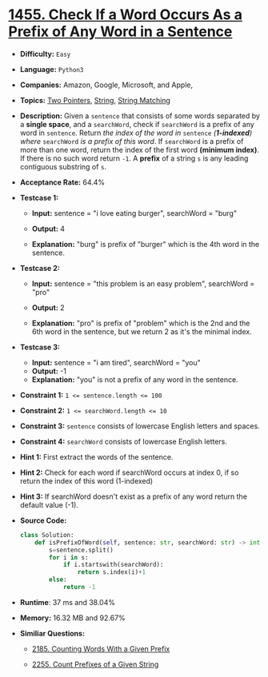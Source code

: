 # [1455. Check If a Word Occurs As a Prefix of Any Word in a Sentence](https://leetcode.com/problems/check-if-a-word-occurs-as-a-prefix-of-any-word-in-a-sentence/)

- **Difficulty:** `Easy`

- **Language:** `Python3`  

- **Companies:** Amazon, Google, Microsoft, and Apple,

- **Topics:** [Two Pointers](https://leetcode.com/tag/two-pointers/), [String](https://leetcode.com/tag/string/), [String Matching](https://leetcode.com/tag/string-matching/)

- **Description:** Given a `sentence` that consists of some words separated by a **single space**, and a `searchWord`, check if `searchWord` is a prefix of any word in `sentence`. Return *the index of the word in* `sentence` *(**1-indexed**) where* `searchWord` *is a prefix of this word*. If `searchWord` is a prefix of more than one word, return the index of the first word **(minimum index)**. If there is no such word return `-1`. A **prefix** of a string `s` is any leading contiguous substring of `s`.

- **Acceptance Rate:** 64.4%

- **Testcase 1:**
  
  - **Input:** sentence = "i love eating burger", searchWord = "burg"
  
  - **Output:** 4
  
  - **Explanation:** "burg" is prefix of "burger" which is the 4th word in the sentence.

- **Testcase 2:**
  
  - **Input:** sentence = "this problem is an easy problem", searchWord = "pro"
  
  - **Output:** 2
  
  - **Explanation:** "pro" is prefix of "problem" which is the 2nd and the 6th word in the sentence, but we return 2 as it's the minimal index.

- **Testcase 3:**
  
  - **Input:** sentence = "i am tired", searchWord = "you"
  - **Output:** -1
  - **Explanation:** "you" is not a prefix of any word in the sentence.

- **Constraint 1:** `1 <= sentence.length <= 100`

- **Constraint 2:** `1 <= searchWord.length <= 10`

- **Constraint 3:** `sentence` consists of lowercase English letters and spaces.

- **Constraint 4:** `searchWord` consists of lowercase English letters.

- **Hint 1:** First extract the words of the sentence.

- **Hint 2:** Check for each word if searchWord occurs at index 0, if so return the index of this word (1-indexed)

- **Hint 3:** If searchWord doesn't exist as a prefix of any word return the default value (-1).

- **Source Code:**
  
  ```python
  class Solution:
      def isPrefixOfWord(self, sentence: str, searchWord: str) -> int:
          s=sentence.split()
          for i in s:
              if i.startswith(searchWord):
                  return s.index(i)+1
          else:
              return -1
  ```

- **Runtime**: 37 ms and 38.04%

- **Memory:** 16.32 MB and 92.67%

- **Similiar Questions:**
  
  - [2185. Counting Words With a Given Prefix](https://leetcode.com/problems/counting-words-with-a-given-prefix/) 
  
  - [2255. Count Prefixes of a Given String](https://leetcode.com/problems/count-prefixes-of-a-given-string/)
